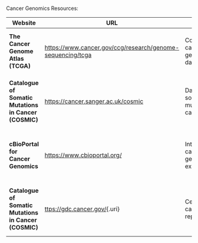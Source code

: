\
Cancer Genomics Resources:

| **Website**                                           | **URL**                                                      | **Focus**                                    | Features                                                              |
|-------------------------------------------------------|--------------------------------------------------------------|----------------------------------------------|-----------------------------------------------------------------------|
| **The Cancer Genome Atlas (TCGA)**                    | <https://www.cancer.gov/ccg/research/genome-sequencing/tcga> | Comprehensive cancer genomics database       | Access to multi-omics data, visualization tools, clinical data        |
| **Catalogue of Somatic Mutations in Cancer (COSMIC)** | <https://cancer.sanger.ac.uk/cosmic>                         | Database of somatic mutations in cancer      | Mutational signatures, gene mutation frequency, genome-wide data      |
| **cBioPortal for Cancer Genomics**                    | <https://www.cbioportal.org/>                                | Interactive cancer genomics data exploration | Visualization tools, data from multiple studies, cross-study analysis |
| **Catalogue of Somatic Mutations in Cancer (COSMIC)** | [ttps://gdc.cancer.gov/](https://gdc.cancer.gov/){.uri}      | Centralized cancer data repository           | Integrated clinical and genomic data, data submission, and download   |
